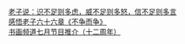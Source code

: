   
[老子说：识不足则多虑，威不足则多怒，信不足则多言](http://www.dianyue.me/archives/117/mheywdyvgzho0sl0/)  
[感悟老子六十六章《不争而争》](http://www.dianyue.me/archives/317/wyoth72iuf881i24/)  
[书画频道七月节目推介（十二周年）](http://www.dianyue.me/archives/000/nap5easm0099kvrp/)